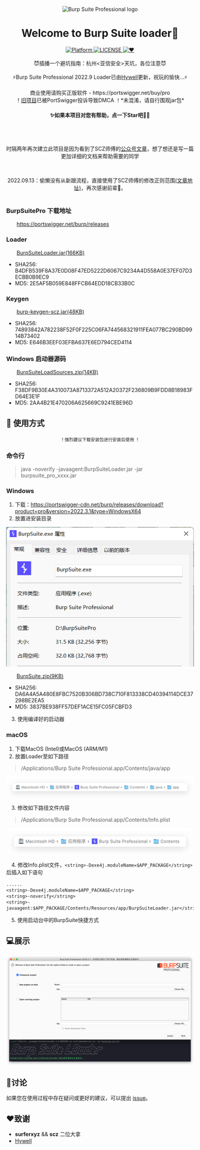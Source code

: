 <p align="center"><img src="https://portswigger.net/burp/communitydownload/images/burp-pro-logo.svg" alt="Burp Suite Professional logo" width="360" height="260"></p>

<h1 align="center">Welcome to Burp Suite loader👋</h1>

<div align="center">
  <!-- Platform -->
  <a href="Platform">
    <img src="https://img.shields.io/badge/Platform-Windows%E3%80%81Linux%E3%80%81macOS-green?color=gerrn&style=flat-square" alt="Platform">
  </a>
  <!-- License -->
  <a href="LICENSE">
    <img src="https://img.shields.io/github/license/x-Ai/BurpSuite?color=gerrn&style=flat-square" alt="LICENSE">
  </a>
  <!-- ❤︎ -->
  <a href="❤︎">
    <img src="https://img.shields.io/badge/❤︎-致敬永远好奇的心-green?color=gerrn&style=flat-square" alt="❤︎">
  </a>
</div>
<br>
<div align="center">
  😈插播一个避坑指南：杭州<亚信安全>天坑，各位注意😈<br><br>
  ⚡️Burp Suite Professional 2022.9 Loader已由<a href="https://github.com/Hywell">Hywell</a>更新，祝玩的愉快...⚡️<br><br>
  商业使用请购买正版软件 - https://portswigger.net/buy/pro<br>
  ！<a href="https://github.com/x-Ai/BurpSuiteLoader">旧项目</a>已被PortSwigger投诉导致DMCA ！*未混淆，请自行围观jar包*
</div>

#### **<p align="center">✨如果本项目对您有帮助，点一下Star吧🥰✨</p>**


<h1 align="center"></h1>
<br><p align="center">时隔两年再次建立此项目是因为看到了SCZ师傅的<a href="https://mp.weixin.qq.com/s/4KXxKdnPeWqsEsylObhg8w">公众号文章</a>，想了想还是写一篇更加详细的文档来帮助需要的同学</p>
<br><p align="center">2022.09.13：偷懒没有从新跟流程，直接使用了SCZ师傅的修改正则范围<a href="https://mp.weixin.qq.com/s/y4NOtfKx90zCJsedBlD8-g">(文章地址)</a>，再次感谢前辈🤝。</p>
<h1 align="center"></h1>


### BurpSuitePro 下载地址

&ensp;&ensp;&ensp;&ensp;https://portswigger.net/burp/releases

### Loader

&ensp;&ensp;&ensp;&ensp;<a href="https://raw.githubusercontent.com/x-Ai/BurpSuite/main/BurpSuiteLoader.jar">BurpSuiteLoader.jar(166KB)</a>
- SHA256: B4DFB539F8A37E0D08F47ED5222D6067C9234A4D558A0E37EF07D3ECBB0B9EC9
- MD5: 2E5AF5B059E848FFCB64EDD18CB33B0C
### Keygen

&ensp;&ensp;&ensp;&ensp;<a href="https://raw.githubusercontent.com/x-Ai/BurpSuite/main/burp-keygen-scz.jar">burp-keygen-scz.jar(48KB)</a>
- SHA256: 74893842A782238F52F0F225C06FA744568321911FEA077BC290BD9914B73402
- MD5: E646B3EEF03EFBA637E6ED794CED4114

### Windows 启动器源码
&ensp;&ensp;&ensp;&ensp;<a href="https://raw.githubusercontent.com/x-Ai/BurpSuite/main/BurpSuiteLoadSources.zip">BurpSuiteLoadSources.zip(14KB)</a>
- SHA256: F38DF9B30E4A310073A8713372A512A20372F236809B9FDD8B18983FD64E3E1F
- MD5: 2AA4B21E470206A625669C9241EBE96D

## 🚀 使用方式

<div align="center">
  <sub>！强烈建议下载安装包进行安装后使用 ！</sub>
</div>

### 命令行
> java -noverify -javaagent:BurpSuiteLoader.jar -jar burpsuite_pro_xxxx.jar
### Windows
1. 下载：https://portswigger-cdn.net/burp/releases/download?product=pro&version=2022.3.1&type=WindowsX64
2. 放置进安装目录

<p align="center"><img src="/static/Launch.png" alt="Burp启动器"></p>
&ensp;&ensp;&ensp;&ensp;<a href="https://raw.githubusercontent.com/x-Ai/BurpSuite/main/BurpSuite.zip">BurpSuite.zip(9KB)</a>

- SHA256: DA6A4A5A480E8FBC7520B306BD738C710F813338CD40394114DCE37298BE2EA5
- MD5: 3837BE938FF57DEF1ACE15FC05FCBFD3

&ensp;&ensp;3. 使用编译好的启动器

### macOS
1. 下载MacOS (Intel)或MacOS (ARM/M1)
2. 放置Loader至如下路径
> /Applications/Burp Suite Professional.app/Contents/java/app

<p align="center"><img src="/static/macOSLoader路径.png" alt="macOSLoader路径"></p>

&ensp;&ensp;3. 修改如下路径文件内容

> /Applications/Burp Suite Professional.app/Contents/Info.plist
<p align="center"><img src="/static/InfoPlist路径.png" alt="Info.plist路径"></p>

&ensp;&ensp;4. 修改Info.plist文件，`<string>-Dexe4j.moduleName=$APP_PACKAGE</string>` 后插入如下语句

```
......
<string>-Dexe4j.moduleName=$APP_PACKAGE</string>
<string>-noverify</string>
<string>-javaagent:$APP_PACKAGE/Contents/Resources/app/BurpSuiteLoader.jar</string>
```
&ensp;&ensp;5. 使用启动台中的BurpSuite快捷方式
## 💻展示

<p align="center"><img src="/static/Main.png" alt="BurpSuitePro"></p>


## 📝讨论

如果您在使用过程中存在疑问或更好的建议，可以提出 [issue](https://github.com/x-Ai/BurpSuite/issues)。

## ❤️致谢

- **surferxyz** && **scz** 二位大拿
- <a href="https://github.com/Hywell">Hywell</a> 

